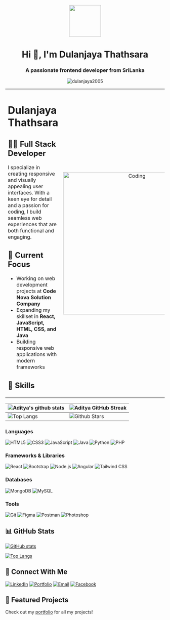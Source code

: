 <p align="center" ><img  src = "https://github.com/7oSkaaa/7oSkaaa/blob/main/Images/about_me.gif?raw=true" width = 100px></p>
<h1 align="center">Hi 👋, I'm Dulanjaya Thathsara</h1>
<h3 align="center">A passionate frontend developer from SriLanka</h3>

<p align="center"> <img src="https://komarev.com/ghpvc/?username=dulanjaya2005&label=Profile%20views&color=0e75b6&style=flat" alt="dulanjaya2005" /> </p>


<table align="center">
<tr border="none">
<td width="50%" align="left">

# Dulanjaya Thathsara

## 👨‍💻 Full Stack Developer

I specialize in creating responsive and visually appealing user interfaces. With a keen eye for detail and a passion for coding, I build seamless web experiences that are both functional and engaging.

## 🚀 Current Focus

- Working on web development projects at **Code Nova Solution Company**
- Expanding my skillset in **React, JavaScript, HTML, CSS, and Java**
- Building responsive web applications with modern frameworks

## 💼 Skills

</td>
<td width="50%" align="center">

  <img align="center" alt="Coding" width="450" src="https://repository-images.githubusercontent.com/588181932/e36ec678-7984-4cdd-8e4c-a3932772ff8e">

  
  </td>
</tr>
</table>



| ![Aditya's github stats](https://github-readme-stats.vercel.app/api?username=dulanjaya2005&show_icons=true&theme=tokyonight) | ![Aditya GitHub Streak](https://github-readme-streak-stats.herokuapp.com/?user=dulanjaya2005&theme=tokyonight) |
| --- | --- |
| ![Top Langs](https://github-readme-stats.vercel.app/api/top-langs/?username=dulanjaya2005&theme=tokyonight) | ![Github Stars](https://github-readme-stats.vercel.app/api?username=dulanjaya2005&show_icons=true&locale=en&count_private=true&hide_rank=true&custom_title=My%20GitHub%20Stats&disable_animations=true&theme=tokyonight) |



### Languages
![HTML5](https://img.shields.io/badge/-HTML5-E34F26?style=flat-square&logo=html5&logoColor=white)
![CSS3](https://img.shields.io/badge/-CSS3-1572B6?style=flat-square&logo=css3&logoColor=white)
![JavaScript](https://img.shields.io/badge/-JavaScript-F7DF1E?style=flat-square&logo=javascript&logoColor=black)
![Java](https://img.shields.io/badge/-Java-007396?style=flat-square&logo=java&logoColor=white)
![Python](https://img.shields.io/badge/-Python-3776AB?style=flat-square&logo=python&logoColor=white)
![PHP](https://img.shields.io/badge/-PHP-777BB4?style=flat-square&logo=php&logoColor=white)

### Frameworks & Libraries
![React](https://img.shields.io/badge/-React-61DAFB?style=flat-square&logo=react&logoColor=black)
![Bootstrap](https://img.shields.io/badge/-Bootstrap-7952B3?style=flat-square&logo=bootstrap&logoColor=white)
![Node.js](https://img.shields.io/badge/-Node.js-339933?style=flat-square&logo=node.js&logoColor=white)
![Angular](https://img.shields.io/badge/-Angular-DD0031?style=flat-square&logo=angular&logoColor=white)
![Tailwind CSS](https://img.shields.io/badge/-Tailwind_CSS-38B2AC?style=flat-square&logo=tailwind-css&logoColor=white)

### Databases
![MongoDB](https://img.shields.io/badge/-MongoDB-47A248?style=flat-square&logo=mongodb&logoColor=white)
![MySQL](https://img.shields.io/badge/-MySQL-4479A1?style=flat-square&logo=mysql&logoColor=white)

### Tools
![Git](https://img.shields.io/badge/-Git-F05032?style=flat-square&logo=git&logoColor=white)
![Figma](https://img.shields.io/badge/-Figma-F24E1E?style=flat-square&logo=figma&logoColor=white)
![Postman](https://img.shields.io/badge/-Postman-FF6C37?style=flat-square&logo=postman&logoColor=white)
![Photoshop](https://img.shields.io/badge/-Photoshop-31A8FF?style=flat-square&logo=adobe-photoshop&logoColor=white)

## 📊 GitHub Stats

[![GitHub stats](https://github-readme-stats.vercel.app/api?username=dulanjaya2005&show_icons=true&theme=tokyonight)](https://github.com/dulanjaya2005)

[![Top Langs](https://github-readme-stats.vercel.app/api/top-langs/?username=dulanjaya2005&layout=compact&theme=tokyonight)](https://github.com/dulanjaya2005)

## 🔗 Connect With Me

[![LinkedIn](https://img.shields.io/badge/-LinkedIn-0A66C2?style=for-the-badge&logo=linkedin&logoColor=white)](https://linkedin.com/in/dulanjaya-thathsara-625bb12a9)
[![Portfolio](https://img.shields.io/badge/-Portfolio-000000?style=for-the-badge&logo=github&logoColor=white)](https://dulanjaya2005.github.io/Dulanjaya_Thathsara/)
[![Email](https://img.shields.io/badge/-Email-D14836?style=for-the-badge&logo=gmail&logoColor=white)](mailto:dulanjayathathsara9@gmail.com)
[![Facebook](https://img.shields.io/badge/-Facebook-1877F2?style=for-the-badge&logo=facebook&logoColor=white)](https://fb.com/dulanjayathathsara)

## 📂 Featured Projects

Check out my [portfolio](https://dulanjaya2005.github.io/Dulanjaya_Thathsara/) for all my projects!

<!-- Feel free to add more sections like:
- 🏆 Achievements
- 📝 Latest Blog Posts
- 📚 Current Learning Journey
-->
